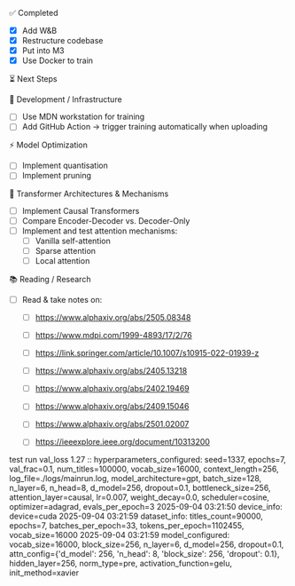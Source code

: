 ✅ Completed
- [x] Add W&B  
- [x] Restructure codebase  
- [x] Put into M3  
- [x] Use Docker to train  

⏳ Next Steps

🔧 Development / Infrastructure  
- [ ] Use MDN workstation for training  
- [ ] Add GitHub Action → trigger training automatically when uploading  

⚡ Model Optimization  
- [ ] Implement quantisation  
- [ ] Implement pruning  

🤖 Transformer Architectures & Mechanisms  
- [ ] Implement Causal Transformers  
- [ ] Compare Encoder-Decoder vs. Decoder-Only  
- [ ] Implement and test attention mechanisms:  
  - [ ] Vanilla self-attention  
  - [ ] Sparse attention  
  - [ ] Local attention  

📚 Reading / Research  
- [ ] Read & take notes on:  
  - [ ] https://www.alphaxiv.org/abs/2505.08348  
  - [ ] https://www.mdpi.com/1999-4893/17/2/76  
  - [ ] https://link.springer.com/article/10.1007/s10915-022-01939-z  
  - [ ] https://www.alphaxiv.org/abs/2405.13218  
  - [ ] https://www.alphaxiv.org/abs/2402.19469  
  - [ ] https://www.alphaxiv.org/abs/2409.15046  
  - [ ] https://www.alphaxiv.org/abs/2501.02007  
  - [ ] https://ieeexplore.ieee.org/document/10313200  



test run val_loss 1.27 ::
hyperparameters_configured: seed=1337, epochs=7, val_frac=0.1, num_titles=100000, vocab_size=16000, context_length=256, log_file=./logs/mainrun.log, model_architecture=gpt, batch_size=128, n_layer=6, n_head=8, d_model=256, dropout=0.1, bottleneck_size=256, attention_layer=causal, lr=0.007, weight_decay=0.0, scheduler=cosine, optimizer=adagrad, evals_per_epoch=3
2025-09-04 03:21:50
device_info: device=cuda
2025-09-04 03:21:59
dataset_info: titles_count=90000, epochs=7, batches_per_epoch=33, tokens_per_epoch=1102455, vocab_size=16000
2025-09-04 03:21:59
model_configured: vocab_size=16000, block_size=256, n_layer=6, d_model=256, dropout=0.1, attn_config={'d_model': 256, 'n_head': 8, 'block_size': 256, 'dropout': 0.1}, hidden_layer=256, norm_type=pre, activation_function=gelu, init_method=xavier